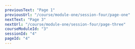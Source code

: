 ```yaml
---
previousText: "Page 1"
previousUrl: "/course/module-one/session-four/page-one"
nextText: "Page 3"
nextUrl: "/course/module-one/session-four/page-three"
courseModuleId: "3"
sessionId: "4"
pageId: "4"
---
```



